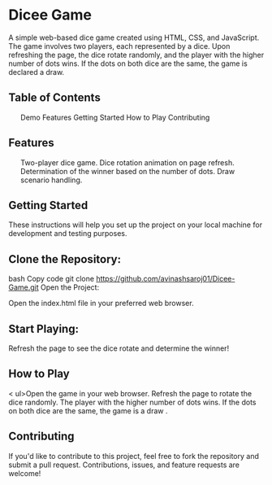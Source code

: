 <h1>Dicee Game</h1>
A simple web-based dice game created using HTML, CSS, and JavaScript. The game involves two players, each represented by a dice. Upon refreshing the page, the dice rotate randomly, and the player with the higher number of dots wins. If the dots on both dice are the same, the game is declared a draw.

 <h2> Table of Contents</h2>
<ul>Demo
Features
Getting Started
How to Play
Contributing</ul>


<h2> Features </h2>
<ul> Two-player dice game.
Dice rotation animation on page refresh.
Determination of the winner based on the number of dots.
Draw scenario handling. </ul> 

 <h2>Getting Started</h2> 
These instructions will help you set up the project on your local machine for development and testing purposes.

<h2> Clone the Repository: </h2>

bash
Copy code
git clone https://github.com/avinashsaroj01/Dicee-Game.git
Open the Project:

Open the index.html file in your preferred web browser.

<h2>Start Playing:</h2> 

Refresh the page to see the dice rotate and determine the winner!

 <h2> How to Play</h2> 
< ul>Open the game in your web browser.
Refresh the page to rotate the dice randomly.
The player with the higher number of dots wins.
If the dots on both dice are the same, the game is a draw</ul> .
<h2>Contributing</h2> 
If you'd like to contribute to this project, feel free to fork the repository and submit a pull request. Contributions, issues, and feature requests are welcome!
